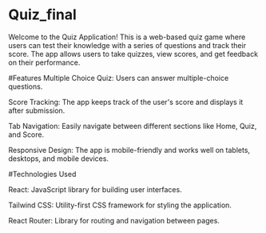 # Quiz_final

Welcome to the Quiz Application! This is a web-based quiz game where users can test their knowledge with a series of questions and track their score. The app allows users to take quizzes, view scores, and get feedback on their performance.


#Features
Multiple Choice Quiz: Users can answer multiple-choice questions.

Score Tracking: The app keeps track of the user's score and displays it after submission.

Tab Navigation: Easily navigate between different sections like Home, Quiz, and Score.

Responsive Design: The app is mobile-friendly and works well on tablets, desktops, and mobile devices.


#Technologies Used

React: JavaScript library for building user interfaces.

Tailwind CSS: Utility-first CSS framework for styling the application.

React Router: Library for routing and navigation between pages.

